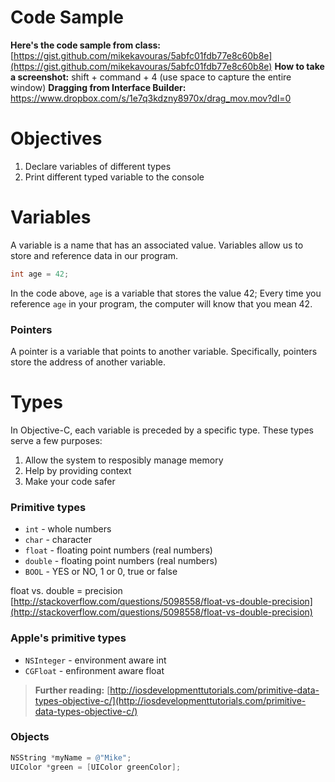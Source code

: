 # Code Sample
**Here's the code sample from class:**
[https://gist.github.com/mikekavouras/5abfc01fdb77e8c60b8e](https://gist.github.com/mikekavouras/5abfc01fdb77e8c60b8e)
**How to take a screenshot:** shift + command + 4 (use space to capture the entire window)
**Dragging from Interface Builder:** https://www.dropbox.com/s/1e7q3kdzny8970x/drag_mov.mov?dl=0


# Objectives
1. Declare variables of different types
2. Print different typed variable to the console

# Variables

A variable is a name that has an associated value. Variables allow us to store and reference data in our program.
```objective-c
int age = 42;
```

In the code above, ```age``` is a variable that stores the value 42; Every time you reference ```age``` in your program, the computer will know that you mean 42.

### Pointers

A pointer is a variable that points to another variable. Specifically, pointers store the address of another variable.

# Types

In Objective-C, each variable is preceded by a specific type. These types serve a few purposes:
1. Allow the system to resposibly manage memory
2. Help by providing context
3. Make your code safer

### Primitive types

* ```int``` - whole numbers
* ```char``` - character
* ```float``` - floating point numbers (real numbers)
* ```double``` - floating point numbers (real numbers)
* ```BOOL``` - YES or NO, 1 or 0, true or false


float vs. double = precision [http://stackoverflow.com/questions/5098558/float-vs-double-precision](http://stackoverflow.com/questions/5098558/float-vs-double-precision)

### Apple's primitive types

* ```NSInteger``` - environment aware int
* ```CGFloat``` - enfironment aware float


> **Further reading:**
[http://iosdevelopmenttutorials.com/primitive-data-types-objective-c/](http://iosdevelopmenttutorials.com/primitive-data-types-objective-c/)

### Objects

```objective-c
NSString *myName = @"Mike";
UIColor *green = [UIColor greenColor];
```


